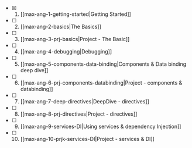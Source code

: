 - [x] 1. [[max-ang-1-getting-started|Getting Started]]
- [ ] 2. [[max-ang-2-basics|The Basics]]
- [ ] 3. [[max-ang-3-prj-basics|Project - The Basic]]
- [ ] 4. [[max-ang-4-debugging|Debugging]]
- [ ] 5. [[max-ang-5-components-data-binding|Components & Data binding deep dive]]
- [ ] 6. [[max-ang-6-prj-components-databinding|Project - components & databinding]]
- [ ] 7. [[max-ang-7-deep-directives|DeepDive - directives]]
- [ ] 8. [[max-ang-8-prj-directives|Project - directives]]
- [ ] 9. [[max-ang-9-services-DI|Using services & dependency Injection]]
- [ ] 10. [[max-ang-10-prjk-services-DI|Project - services & DI]]
